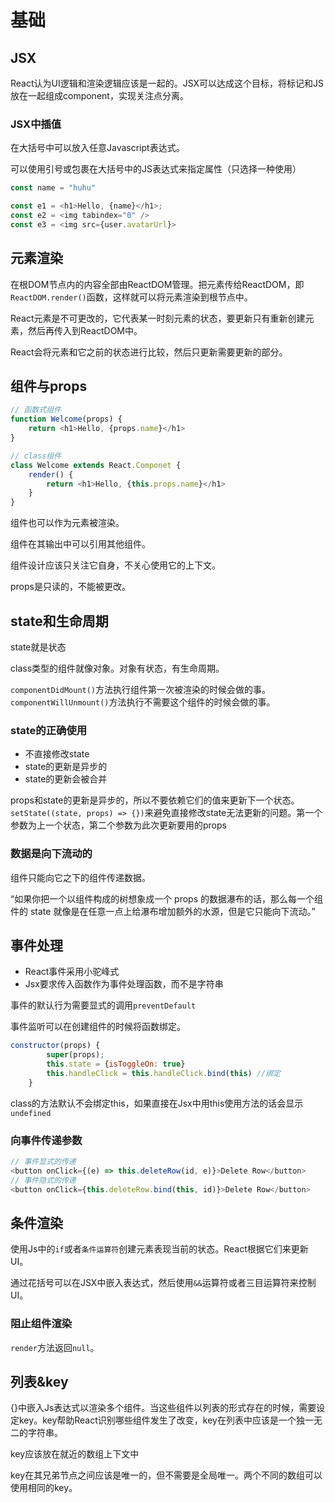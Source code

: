 # 基础

## JSX

React认为UI逻辑和渲染逻辑应该是一起的。JSX可以达成这个目标，将标记和JS放在一起组成component，实现关注点分离。

### JSX中插值

在大括号中可以放入任意Javascript表达式。

可以使用引号或包裹在大括号中的JS表达式来指定属性（只选择一种使用）

```javascript
const name = "huhu"

const e1 = <h1>Hello, {name}</h1>;
const e2 = <img tabindex="0" />
const e3 = <img src={user.avatarUrl}>
```

## 元素渲染

在根DOM节点内的内容全部由ReactDOM管理。把元素传给ReactDOM，即`ReactDOM.render()`函数，这样就可以将元素渲染到根节点中。

React元素是不可更改的，它代表某一时刻元素的状态，要更新只有重新创建元素，然后再传入到ReactDOM中。

React会将元素和它之前的状态进行比较，然后只更新需要更新的部分。

## 组件与props

```javascript
// 函数式组件
function Welcome(props) {
    return <h1>Hello, {props.name}</h1>
}

// class组件
class Welcome extends React.Componet {
    render() {
        return <h1>Hello, {this.props.name}</h1>
    }
}

```

组件也可以作为元素被渲染。

组件在其输出中可以引用其他组件。

组件设计应该只关注它自身，不关心使用它的上下文。

props是只读的，不能被更改。

## state和生命周期

state就是状态

class类型的组件就像对象。对象有状态，有生命周期。

`componentDidMount()`方法执行组件第一次被渲染的时候会做的事。`componentWillUnmount()`方法执行不需要这个组件的时候会做的事。

### state的正确使用

- 不直接修改state
- state的更新是异步的
- state的更新会被合并

props和state的更新是异步的，所以不要依赖它们的值来更新下一个状态。`setState((state, props) => {})`来避免直接修改state无法更新的问题。第一个参数为上一个状态，第二个参数为此次更新要用的props

### 数据是向下流动的

组件只能向它之下的组件传递数据。

“如果你把一个以组件构成的树想象成一个 props 的数据瀑布的话，那么每一个组件的 state 就像是在任意一点上给瀑布增加额外的水源，但是它只能向下流动。”

## 事件处理

- React事件采用小驼峰式
- Jsx要求传入函数作为事件处理函数，而不是字符串

事件的默认行为需要显式的调用`preventDefault`

事件监听可以在创建组件的时候将函数绑定。

```javascript
constructor(props) {
        super(props);
        this.state = {isToggleOn: true}
        this.handleClick = this.handleClick.bind(this) //绑定
    }
```

class的方法默认不会绑定this，如果直接在Jsx中用this使用方法的话会显示`undefined`

### 向事件传递参数

```javascript
// 事件显式的传递
<button onClick={(e) => this.deleteRow(id, e)}>Delete Row</button>
// 事件隐式的传递
<button onClick={this.deleteRow.bind(this, id)}>Delete Row</button>
```

## 条件渲染

使用Js中的`if`或者`条件运算符`创建元素表现当前的状态。React根据它们来更新UI。

通过花括号可以在JSX中嵌入表达式，然后使用`&&`运算符或者三目运算符来控制UI。

### 阻止组件渲染

`render`方法返回`null`。

## 列表&key

{}中嵌入Js表达式以渲染多个组件。当这些组件以列表的形式存在的时候，需要设定key。key帮助React识别哪些组件发生了改变，key在列表中应该是一个独一无二的字符串。

key应该放在就近的数组上下文中

key在其兄弟节点之间应该是唯一的，但不需要是全局唯一。两个不同的数组可以使用相同的key。
